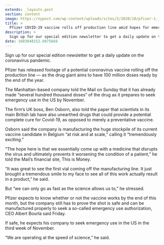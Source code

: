 ```yaml
--- 
extends: _layouts.post 
section: content 
image: https://nypost.com/wp-content/uploads/sites/2/2020/10/pfizer-1.jpg?quality=90&strip=all&w=1200 
title: > 
  Pfizer COVID-19 vaccine rolls off production line amid hopes for emergency approval 
description: > 
  Sign up for our special edition newsletter to get a daily update on the coronavirus pandemic.Pfizer has released footage of a potential coronavirus vaccine rolling off the production line — as the drug giant aims to have 100 million doses ready by the end of the year.The Manhattan-based company told the Mail on Sunday that it has already made “several hundred thousand doses” of the drug as it prepares to seek emergency use in the US by November.“It was great to see the first vial coming off the manufacturing line.If safe, he expects his company to seek emergency use in the US in the third week of November. 
date: 1603048152.6075668 
--- 
```

Sign up for our special edition newsletter to get a daily update on the coronavirus pandemic.

Pfizer has released footage of a potential coronavirus vaccine rolling off the production line — as the drug giant aims to have 100 million doses ready by the end of the year.

The Manhattan-based company told the Mail on Sunday that it has already made “several hundred thousand doses” of the drug as it prepares to seek emergency use in the US by November.

The firm’s UK boss, Ben Osborn, also told the paper that scientists in its main British lab have also unearthed drugs that could provide a potential complete cure for Covid-19, as opposed to merely a preventative vaccine.

Osborn said the company is manufacturing the huge stockpile of its current vaccine candidate in Belgium “at risk and at scale,” calling it “tremendously exciting.”

“The hope here is that we essentially come up with a medicine that disrupts the virus and ultimately prevents it worsening the condition of a patient,” he told the Mail’s financial site, This is Money.

“It was great to see the first vial coming off the manufacturing line. It just brought a tremendous smile to my face to see all of this work actually result in a product,” he said.

But “we can only go as fast as the science allows us to,” he stressed.

Pfizer expects to know whether or not the vaccine works by the end of this month, but the company still has to prove the shot is safe and can be manufactured properly to seek a so-called emergency use authorization, CEO Albert Bourla said Friday.

If safe, he expects his company to seek emergency use in the US in the third week of November.

“We are operating at the speed of science,” he said.